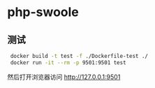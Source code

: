 # php-swoole

## 测试

```bash
 docker build -t test -f ./Dockerfile-test ./
 docker run -it --rm -p 9501:9501 test
```

然后打开浏览器访问 http://127.0.0.1:9501
